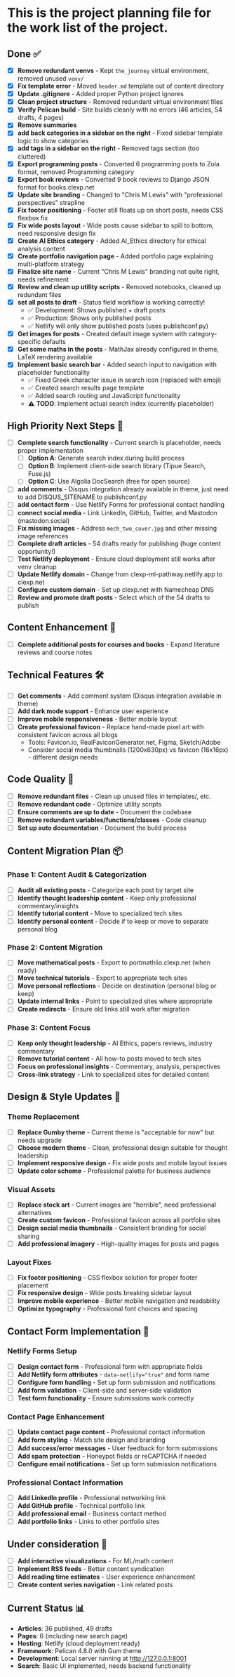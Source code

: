 # This is the project planning file for the work list of the project.

## Done ✅

- [x] **Remove redundant venvs** - Kept `the_journey` virtual environment, removed unused `venv/`
- [x] **Fix template error** - Moved `header.md` template out of content directory
- [x] **Update .gitignore** - Added proper Python project ignores
- [x] **Clean project structure** - Removed redundant virtual environment files
- [x] **Verify Pelican build** - Site builds cleanly with no errors (46 articles, 54 drafts, 4 pages)
- [x] **Remove summaries**
- [x] **add back categories in a sidebar on the right** - Fixed sidebar template logic to show categories
- [x] **add tags in a sidebar on the right** - Removed tags section (too cluttered)
- [x] **Export programming posts** - Converted 6 programming posts to Zola format, removed Programming category
- [x] **Export book reviews** - Converted 9 book reviews to Django JSON format for books.clexp.net
- [x] **Update site branding** - Changed to "Chris M Lewis" with "professional perspectives" strapline
- [x] **Fix footer positioning** - Footer still floats up on short posts, needs CSS flexbox fix
- [x] **Fix wide posts layout** - Wide posts cause sidebar to spill to bottom, need responsive design fix
- [x] **Create AI Ethics category** - Added AI_Ethics directory for ethical analysis content
- [x] **Create portfolio navigation page** - Added portfolio page explaining multi-platform strategy
- [x] **Finalize site name** - Current "Chris M Lewis" branding not quite right, needs refinement
- [x] **Review and clean up utility scripts** - Removed notebooks, cleaned up redundant files
- [x] **set all posts to draft** - Status field workflow is working correctly!
  - ✅ Development: Shows published + draft posts
  - ✅ Production: Shows only published posts
  - ✅ Netlify will only show published posts (uses publishconf.py)
- [x] **Get images for posts** - Created default image system with category-specific defaults
- [x] **Get some maths in the posts** - MathJax already configured in theme, LaTeX rendering available
- [x] **Implement basic search bar** - Added search input to navigation with placeholder functionality
  - ✅ Fixed Greek character issue in search icon (replaced with emoji)
  - ✅ Created search results page template
  - ✅ Added search routing and JavaScript functionality
  - ⚠️ **TODO**: Implement actual search index (currently placeholder)

## High Priority Next Steps 🚀

- [ ] **Complete search functionality** - Current search is placeholder, needs proper implementation
  - [ ] **Option A**: Generate search index during build process
  - [ ] **Option B**: Implement client-side search library (Tipue Search, Fuse.js)
  - [ ] **Option C**: Use Algolia DocSearch (free for open source)
- [ ] **add comments** - Disqus integration already available in theme, just need to add DISQUS_SITENAME to publishconf.py
- [ ] **add contact form** - Use Netlify Forms for professional contact handling
- [ ] **connect social media** - Link LinkedIn, GitHub, Twitter, and Mastodon (mastodon.social)
- [ ] **Fix missing images** - Address `mech_two_cover.jpg` and other missing image references
- [ ] **Complete draft articles** - 54 drafts ready for publishing (huge content opportunity!)
- [ ] **Test Netlify deployment** - Ensure cloud deployment still works after venv cleanup
- [ ] **Update Netlify domain** - Change from clexp-ml-pathway.netlify.app to clexp.net
- [ ] **Configure custom domain** - Set up clexp.net with Namecheap DNS
- [ ] **Review and promote draft posts** - Select which of the 54 drafts to publish

## Content Enhancement 📝

- [ ] **Complete additional posts for courses and books** - Expand literature reviews and course notes

## Technical Features 🛠️

- [ ] **Get comments** - Add comment system (Disqus integration available in theme)
- [ ] **Add dark mode support** - Enhance user experience
- [ ] **Improve mobile responsiveness** - Better mobile layout
- [ ] **Create professional favicon** - Replace hand-made pixel art with consistent favicon across all blogs
  - Tools: Favicon.io, RealFaviconGenerator.net, Figma, Sketch/Adobe
  - Consider social media thumbnails (1200x630px) vs favicon (16x16px) - different design needs

## Code Quality 🧹

- [ ] **Remove redundant files** - Clean up unused files in templates/, etc.
- [ ] **Remove redundant code** - Optimize utility scripts
- [ ] **Ensure comments are up to date** - Document the codebase
- [ ] **Remove redundant variables/functions/classes** - Code cleanup
- [ ] **Set up auto documentation** - Document the build process

## Content Migration Plan 📦

### **Phase 1: Content Audit & Categorization**

- [ ] **Audit all existing posts** - Categorize each post by target site
- [ ] **Identify thought leadership content** - Keep only professional commentary/insights
- [ ] **Identify tutorial content** - Move to specialized tech sites
- [ ] **Identify personal content** - Decide if to keep or move to separate personal blog

### **Phase 2: Content Migration**

- [ ] **Move mathematical posts** - Export to portmathlio.clexp.net (when ready)
- [ ] **Move technical tutorials** - Export to appropriate tech sites
- [ ] **Move personal reflections** - Decide on destination (personal blog or keep)
- [ ] **Update internal links** - Point to specialized sites where appropriate
- [ ] **Create redirects** - Ensure old links still work after migration

### **Phase 3: Content Focus**

- [ ] **Keep only thought leadership** - AI Ethics, papers reviews, industry commentary
- [ ] **Remove tutorial content** - All how-to posts moved to tech sites
- [ ] **Focus on professional insights** - Commentary, analysis, perspectives
- [ ] **Cross-link strategy** - Link to specialized sites for detailed content

## Design & Style Updates 🎨

### **Theme Replacement**

- [ ] **Replace Gumby theme** - Current theme is "acceptable for now" but needs upgrade
- [ ] **Choose modern theme** - Clean, professional design suitable for thought leadership
- [ ] **Implement responsive design** - Fix wide posts and mobile layout issues
- [ ] **Update color scheme** - Professional palette for business audience

### **Visual Assets**

- [ ] **Replace stock art** - Current images are "horrible", need professional alternatives
- [ ] **Create custom favicon** - Professional favicon across all portfolio sites
- [ ] **Design social media thumbnails** - Consistent branding for social sharing
- [ ] **Add professional imagery** - High-quality images for posts and pages

### **Layout Fixes**

- [ ] **Fix footer positioning** - CSS flexbox solution for proper footer placement
- [ ] **Fix responsive design** - Wide posts breaking sidebar layout
- [ ] **Improve mobile experience** - Better mobile navigation and readability
- [ ] **Optimize typography** - Professional font choices and spacing

## Contact Form Implementation 📧

### **Netlify Forms Setup**

- [ ] **Design contact form** - Professional form with appropriate fields
- [ ] **Add Netlify form attributes** - `data-netlify="true"` and form name
- [ ] **Configure form handling** - Set up form submission and notifications
- [ ] **Add form validation** - Client-side and server-side validation
- [ ] **Test form functionality** - Ensure submissions work correctly

### **Contact Page Enhancement**

- [ ] **Update contact page content** - Professional contact information
- [ ] **Add form styling** - Match site design and branding
- [ ] **Add success/error messages** - User feedback for form submissions
- [ ] **Add spam protection** - Honeypot fields or reCAPTCHA if needed
- [ ] **Configure email notifications** - Set up form submission notifications

### **Professional Contact Information**

- [ ] **Add LinkedIn profile** - Professional networking link
- [ ] **Add GitHub profile** - Technical portfolio link
- [ ] **Add professional email** - Business contact method
- [ ] **Add portfolio links** - Links to other portfolio sites

## Under consideration 🤔

- [ ] **Add interactive visualizations** - For ML/math content
- [ ] **Implement RSS feeds** - Better content syndication
- [ ] **Add reading time estimates** - User experience enhancement
- [ ] **Create content series navigation** - Link related posts

## Current Status 📊

- **Articles**: 36 published, 49 drafts
- **Pages**: 6 (including new search page)
- **Hosting**: Netlify (cloud deployment ready)
- **Framework**: Pelican 4.8.0 with Gum theme
- **Development**: Local server running at http://127.0.0.1:8001
- **Search**: Basic UI implemented, needs backend functionality
